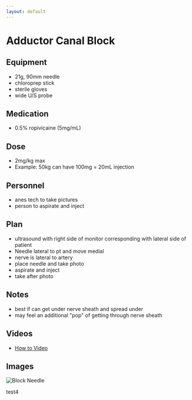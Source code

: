 ```yaml
---
layout: default
---
```


# Adductor Canal Block

## Equipment
* 21g, 90mm needle
* chloroprep stick
* sterile gloves
* wide U/S probe

## Medication
* 0.5% ropivicaine (5mg/mL)

## Dose
* 2mg/kg max
* Example: 50kg can have 100mg = 20mL injection

## Personnel
  * anes tech to take pictures
  * person to aspirate and inject

## Plan
* ultrasound with right side of monitor corresponding with lateral side of patient
* Needle lateral to pt and move medial
* nerve is lateral to artery
* place needle and take photo
* aspirate and inject
* take after photo

## Notes
* best if can get under nerve sheath and spread under
* may feel an additional "pop" of getting through nerve sheath

## Videos
* [How to Video](https://youtu.be/aiW_rQRKpnw)

## Images

![Block Needle](drzavaleta/CC-Anesthesia/docs/assets/images.21g_90mm.jpeg)

test4